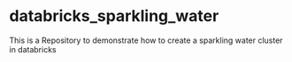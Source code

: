 # databricks_sparkling_water
This is a Repository to demonstrate how to create a sparkling water cluster in databricks 
